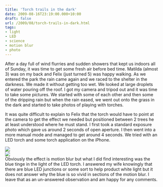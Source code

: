 ```yaml
---
title: 'Torch trails in the dark'
date: 2009-08-16T23:19:00.000+10:00
draft: false
url: /2009/08/torch-trails-in-dark.html
tags: 
- light
- LED
- science
- motion blur
- photo
---
```


After a day full of wind flurries and sudden showers that kept us indoors all of Sunday, it was time to get some fresh air before bed time. Matilda (almost 3) was on my back and Felix (just turned 5) was happy walking. As we entered the park the rain came again and we raced to the shelter in the darkness. We made it without getting too wet. We looked at large droplets of water pouring off the roof. I got my camera and tripod out and it was time to take some pictures. We started with some of each other and then some of the dripping rain but when the rain eased, we went out onto the grass in the dark and started to take photos of playing with torches.  
  
It was quite difficult to explain to Felix that the torch would have to point at the camera to get the effect we needed but positioned between 2 trees he at least understood where he must stand. I first took a standard exposure photo which gave us around 2 seconds of open aperture. I then went into a more manual mode and managed to get around 4 seconds. We tried with an LED torch and some torch application on the iPhone.  
  
[![](http://farm3.static.flickr.com/2516/3826552214_63f6163fac_b_d.jpg)](http://farm3.static.flickr.com/2516/3826552214_63f6163fac_b_d.jpg)  
[![](http://farm4.static.flickr.com/3474/3825755351_4590db196f_d.jpg)](http://farm4.static.flickr.com/3474/3825755351_4590db196f_d.jpg)  
Obviously the effect is motion blur but what I did find interesting was the blue tinge in the light of the LED torch. I answered my wife knowingly that there are blue LED junctions or some sort to help product white light but it does not answer why the blue is so vivid in sections of the motion blur. I leave that as an un-answered observation and am happy for any comments.